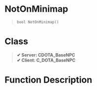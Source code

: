 # NotOnMinimap
> `bool NotOnMinimap()`
# Class
> __✔ Server: CDOTA_BaseNPC__  
> __✔ Client: C_DOTA_BaseNPC__  
# Function Description


